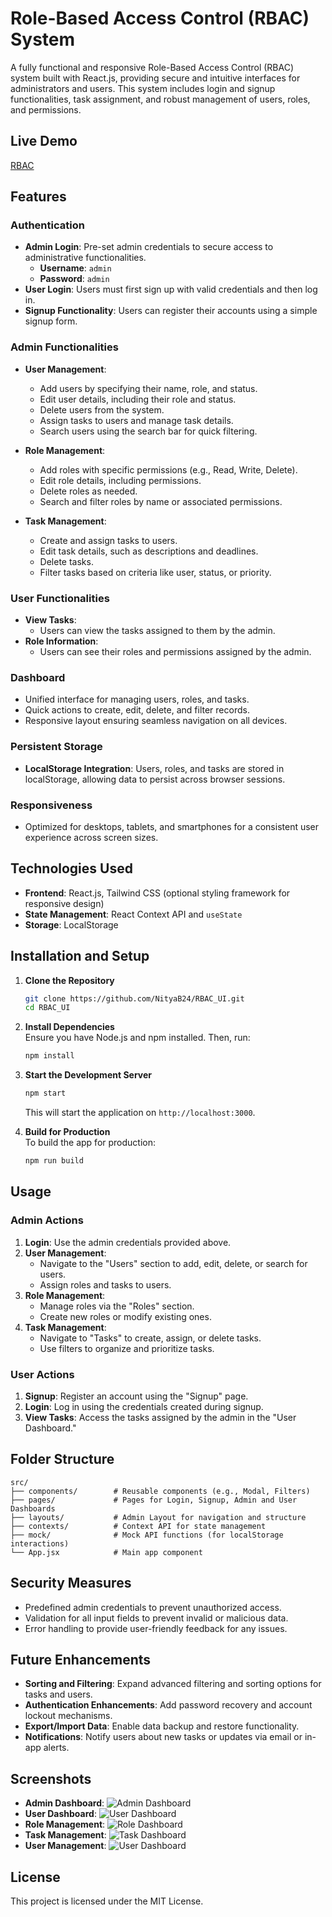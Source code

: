 # Role-Based Access Control (RBAC) System  

A fully functional and responsive Role-Based Access Control (RBAC) system built with React.js, providing secure and intuitive interfaces for administrators and users. This system includes login and signup functionalities, task assignment, and robust management of users, roles, and permissions.  

## Live Demo  
[RBAC](https://rbac-ui-12.vercel.app)  

## Features  

### **Authentication**  
- **Admin Login**: Pre-set admin credentials to secure access to administrative functionalities.  
  - **Username**: `admin`  
  - **Password**: `admin`  
- **User Login**: Users must first sign up with valid credentials and then log in.  
- **Signup Functionality**: Users can register their accounts using a simple signup form.  

### **Admin Functionalities**  
- **User Management**:  
  - Add users by specifying their name, role, and status.  
  - Edit user details, including their role and status.  
  - Delete users from the system.  
  - Assign tasks to users and manage task details.  
  - Search users using the search bar for quick filtering.  

- **Role Management**:  
  - Add roles with specific permissions (e.g., Read, Write, Delete).  
  - Edit role details, including permissions.  
  - Delete roles as needed.  
  - Search and filter roles by name or associated permissions.  

- **Task Management**:  
  - Create and assign tasks to users.  
  - Edit task details, such as descriptions and deadlines.  
  - Delete tasks.  
  - Filter tasks based on criteria like user, status, or priority.  

### **User Functionalities**  
- **View Tasks**:  
  - Users can view the tasks assigned to them by the admin.  
- **Role Information**:  
  - Users can see their roles and permissions assigned by the admin.  

### **Dashboard**  
- Unified interface for managing users, roles, and tasks.  
- Quick actions to create, edit, delete, and filter records.  
- Responsive layout ensuring seamless navigation on all devices.  

### **Persistent Storage**  
- **LocalStorage Integration**: Users, roles, and tasks are stored in localStorage, allowing data to persist across browser sessions.  

### **Responsiveness**  
- Optimized for desktops, tablets, and smartphones for a consistent user experience across screen sizes.  

## Technologies Used  
- **Frontend**: React.js, Tailwind CSS (optional styling framework for responsive design)  
- **State Management**: React Context API and `useState`  
- **Storage**: LocalStorage  

## Installation and Setup  

1. **Clone the Repository**  
   ```bash  
   git clone https://github.com/NityaB24/RBAC_UI.git  
   cd RBAC_UI  
   ```  

2. **Install Dependencies**  
   Ensure you have Node.js and npm installed. Then, run:  
   ```bash  
   npm install  
   ```  

3. **Start the Development Server**  
   ```bash  
   npm start  
   ```  
   This will start the application on `http://localhost:3000`.  

4. **Build for Production**  
   To build the app for production:  
   ```bash  
   npm run build  
   ```  

## Usage  

### **Admin Actions**  
1. **Login**: Use the admin credentials provided above.  
2. **User Management**:  
   - Navigate to the "Users" section to add, edit, delete, or search for users.  
   - Assign roles and tasks to users.  
3. **Role Management**:  
   - Manage roles via the "Roles" section.  
   - Create new roles or modify existing ones.  
4. **Task Management**:  
   - Navigate to "Tasks" to create, assign, or delete tasks.  
   - Use filters to organize and prioritize tasks.  

### **User Actions**  
1. **Signup**: Register an account using the "Signup" page.  
2. **Login**: Log in using the credentials created during signup.  
3. **View Tasks**: Access the tasks assigned by the admin in the "User Dashboard."  

## Folder Structure  

```
src/  
├── components/        # Reusable components (e.g., Modal, Filters)  
├── pages/             # Pages for Login, Signup, Admin and User Dashboards  
├── layouts/           # Admin Layout for navigation and structure  
├── contexts/          # Context API for state management  
├── mock/              # Mock API functions (for localStorage interactions)  
└── App.jsx            # Main app component  
```  

## Security Measures  
- Predefined admin credentials to prevent unauthorized access.  
- Validation for all input fields to prevent invalid or malicious data.  
- Error handling to provide user-friendly feedback for any issues.  

## Future Enhancements  
- **Sorting and Filtering**: Expand advanced filtering and sorting options for tasks and users.  
- **Authentication Enhancements**: Add password recovery and account lockout mechanisms.  
- **Export/Import Data**: Enable data backup and restore functionality.  
- **Notifications**: Notify users about new tasks or updates via email or in-app alerts.  

## Screenshots  
- **Admin Dashboard**: ![Admin Dashboard](<dashboard.png>)  
- **User Dashboard**: ![User Dashboard](<user_dashboard.png>)  
- **Role Management**: ![Role Dashboard](<roles.png>)  
- **Task Management**: ![Task Dashboard](<task.png>)  
- **User Management**: ![User Dashboard](<user.png>) 

## License  
This project is licensed under the MIT License.  
